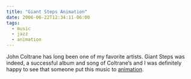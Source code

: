 ```yaml
---
title: "Giant Steps Animation"
date: 2006-06-22T12:34:11-06:00
tags:
  - music
  - jazz
  - animation
---
```


John Coltrane has long been one of my favorite artists. Giant Steps was indeed, a successful album and song of Coltrane’s and I was definitely happy to see that someone put this music to [animation](https://www.michalevy.com/animation).
